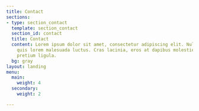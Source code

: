 ```yaml
---
title: Contact
sections:
- type: section_contact
  template: section_contact
  section_id: contact
  title: Contact
  content: Lorem ipsum dolor sit amet, consectetur adipiscing elit. Nullam a metus
    quis lorem malesuada luctus. Cras lacinia, eros at dapibus molestie, risus tortor
    pretium ligula.
  bg: gray
layout: landing
menu:
  main:
    weight: 4
  secondary:
    weight: 2

---
```

